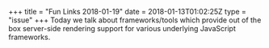 +++
title = "Fun Links 2018-01-19"
date = 2018-01-13T01:02:25Z
type = "issue"
+++
Today we talk about frameworks/tools which provide out of the box server-side rendering support for various underlying JavaScript frameworks.